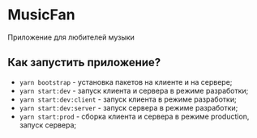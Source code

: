 # MusicFan

Приложение для любителей музыки

## Как запустить приложение?

- `yarn bootstrap` - установка пакетов на клиенте и на сервере;
- `yarn start:dev` - запуск клиента и сервера в режиме разработки;
- `yarn start:dev:client` - запуск клиента в режиме разработки;
- `yarn start:dev:server` - запуск сервера в режиме разработки;
- `yarn start:prod` - сборка клиента и сервера в режиме production, запуск сервера;